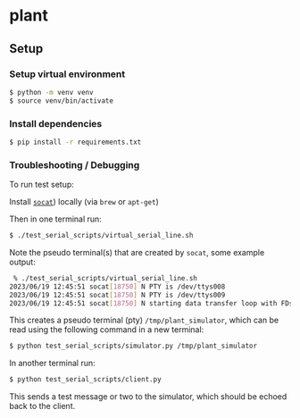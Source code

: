 # plant

## Setup

### Setup virtual environment

```bash
$ python -m venv venv
$ source venv/bin/activate
```

### Install dependencies
```bash
$ pip install -r requirements.txt
```





### Troubleshooting / Debugging

To run test setup:

Install [`socat`](http://www.dest-unreach.org/socat/)) locally (via `brew` or `apt-get`)

Then in one terminal run:

```bash
$ ./test_serial_scripts/virtual_serial_line.sh
```

Note the pseudo terminal(s) that are created by `socat`, some example output:

```bash
 % ./test_serial_scripts/virtual_serial_line.sh 
2023/06/19 12:45:51 socat[18750] N PTY is /dev/ttys008
2023/06/19 12:45:51 socat[18750] N PTY is /dev/ttys009
2023/06/19 12:45:51 socat[18750] N starting data transfer loop with FDs [5,5] and [7,7]
```

This creates a pseudo terminal (pty) `/tmp/plant_simulator`, which can be read using the following command in a new terminal:
```bash
$ python test_serial_scripts/simulator.py /tmp/plant_simulator
```

In another terminal run:

```bash
$ python test_serial_scripts/client.py
```
This sends a test message or two to the simulator, which should be echoed back to the client.
